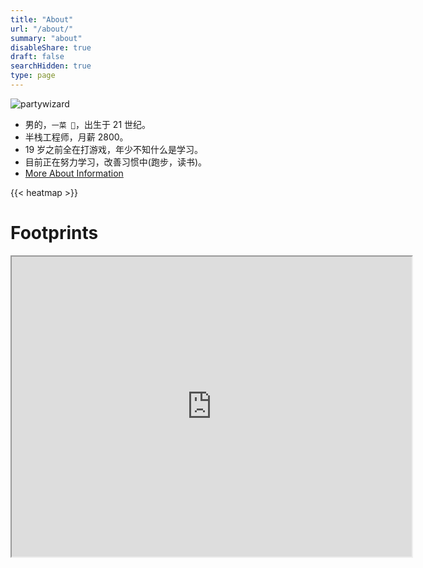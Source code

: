 ```yaml
---
title: "About"
url: "/about/"
summary: "about"
disableShare: true
draft: false
searchHidden: true
type: page
---
```


![partywizard](https://cdn.jsdelivr.net/gh/XmchxUp/cloudimg@master/20220310/partywizard.1ma352m1fqgw.gif)

- 男的，`一菜 🐔`，出生于 21 世纪。
- 半栈工程师，月薪 2800。
- 19 岁之前全在打游戏，年少不知什么是学习。
- 目前正在努力学习，改善习惯中(跑步，读书)。
- [More About Information](https://bento.me/huayang)

{{< heatmap >}}

# Footprints

<iframe src="https://www.google.com/maps/d/embed?mid=1BLxjUE7a8OrSyOrroMYWKLLilKP7Dpc&ehbc=2E312F" width="640" height="480"></iframe>
